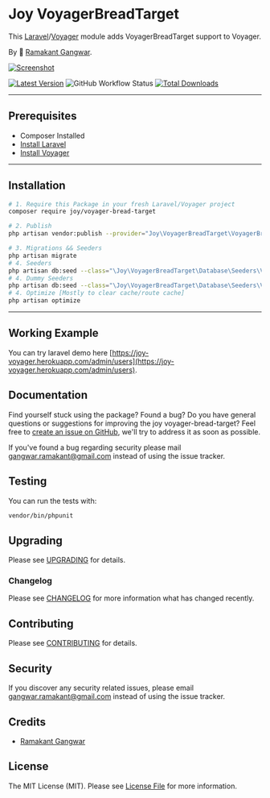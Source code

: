 # Joy VoyagerBreadTarget

This [Laravel](https://laravel.com/)/[Voyager](https://voyager.devdojo.com/) module adds VoyagerBreadTarget support to Voyager.

By 🐼 [Ramakant Gangwar](https://github.com/rxcod9).

[![Screenshot](https://raw.githubusercontent.com/rxcod9/joy-voyager-bread-target/main/cover.jpg)](https://joy-voyager.herokuapp.com/)

[![Latest Version](https://img.shields.io/github/v/release/rxcod9/joy-voyager-bread-target?style=flat-square)](https://github.com/rxcod9/joy-voyager-bread-target/releases)
![GitHub Workflow Status](https://img.shields.io/github/workflow/status/rxcod9/joy-voyager-bread-target/run-tests?label=tests)
[![Total Downloads](https://img.shields.io/packagist/dt/joy/voyager-bread-target.svg?style=flat-square)](https://packagist.org/packages/joy/voyager-bread-target)

---

## Prerequisites

*   Composer Installed
*   [Install Laravel](https://laravel.com/docs/installation)
*   [Install Voyager](https://github.com/the-control-group/voyager)

---

## Installation

```bash
# 1. Require this Package in your fresh Laravel/Voyager project
composer require joy/voyager-bread-target

# 2. Publish
php artisan vendor:publish --provider="Joy\VoyagerBreadTarget\VoyagerBreadTargetServiceProvider" --force

# 3. Migrations && Seeders
php artisan migrate
# 4. Seeders
php artisan db:seed --class="\Joy\VoyagerBreadTarget\Database\Seeders\VoyagerDatabaseSeeder" --force
# 4. Dummy Seeders
php artisan db:seed --class="\Joy\VoyagerBreadTarget\Database\Seeders\VoyagerDummyDatabaseSeeder" --force
# 4. Optimize [Mostly to clear cache/route cache]
php artisan optimize
```

---


## Working Example

You can try laravel demo here [https://joy-voyager.herokuapp.com/admin/users](https://joy-voyager.herokuapp.com/admin/users).

## Documentation

Find yourself stuck using the package? Found a bug? Do you have general questions or suggestions for improving the joy voyager-bread-target? Feel free to [create an issue on GitHub](https://github.com/rxcod9/joy-voyager-bread-target/issues), we'll try to address it as soon as possible.

If you've found a bug regarding security please mail [gangwar.ramakant@gmail.com](mailto:gangwar.ramakant@gmail.com) instead of using the issue tracker.

## Testing

You can run the tests with:

```bash
vendor/bin/phpunit
```

## Upgrading

Please see [UPGRADING](UPGRADING.md) for details.

### Changelog

Please see [CHANGELOG](CHANGELOG.md) for more information what has changed recently.

## Contributing

Please see [CONTRIBUTING](CONTRIBUTING.md) for details.

## Security

If you discover any security related issues, please email [gangwar.ramakant@gmail.com](mailto:gangwar.ramakant@gmail.com) instead of using the issue tracker.

## Credits

- [Ramakant Gangwar](https://github.com/rxcod9)

## License

The MIT License (MIT). Please see [License File](LICENSE.md) for more information.
